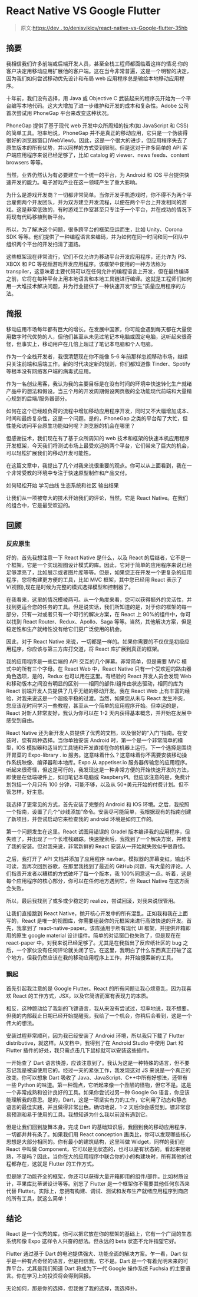 # React Native VS Google Flutter

> 原文:[https://dev . to/denisviklov/react-native-vs-Google-flutter-35hb](https://dev.to/denisviklov/react-native-vs-google-flutter-35hb)

## 摘要

我相信我们许多前端或后端开发人员，甚至全栈工程师都面临着这样的情况:你的客户决定用移动应用扩展他的客户端。这在当今非常普遍，这是一个明智的决定，因为我们如何尝试移动优先设计和布局 web 应用程序总是输给本地移动应用程序。

十年前，我们没有选择，用 Java 或 Objective C 武装起来的程序员开始为一个平台编写本地代码。这大大增加了进一步维护和开发的成本和复杂性。Adobe 公司首次尝试用 PhoneGap 平台来改变这种状况。

PhoneGap 提供了基于现代 web 开发中众所周知的技术(如 JavaScript 和 CSS)的简单工具。坦率地说，PhoneGap 并不是真正的移动应用，它只是一个伪装得很好的浏览器窗口(WebView)。因此，这是一个很大的进步，但应用程序失去了原生版本的所有优势，并以同样的方式受到限制。但是这对于许多简单的 API 客户端应用程序来说已经足够了，比如 catalog 的 viewer、news feeds、content browsers 等等。

当然，业界仍然认为有必要建立一个统一的平台，为 Android 和 IOS 平台提供快速开发的能力。电子游戏产业在这一领域产生了重大影响。

为什么是游戏开发商？一切都非常简单。当你开发手机游戏时，你不得不为两个平台雇佣两个开发团队，并为双方建立开发流程，以便在两个平台上开发相同的游戏。这是非常低效的，有时游戏工作室甚至只专注于一个平台，并在成功的情况下将现有代码移植到新平台。

所以，为了解决这个问题，很多跨平台的框架应运而生，比如 Unity、Corona SDK 等等。他们提供了一种编程语言来编码，并为如何在同一时间和同一团队中组织两个平台的开发扫清了道路。

这些框架现在非常流行，它们不仅允许为移动平台开发应用程序，还允许为 PS、XBOX 和 PC 等视频游戏开发应用程序。该框架中使用的一种方法称为 transpiler，这意味着主要代码可以在任何允许的编程语言上开发，但在最终编译之前，它将在每种平台上用本地语言和本地工具链进行编译。这就是工程师们如何用一大堆技术解决问题，并为行业提供了一种快速开发“原生”质量应用程序的方法。

## 简报

移动应用市场每年都有巨大的增长。在发展中国家，你可能会遇到每天都在大量使用数字时代优势的人，但他们甚至从未见过笔记本电脑或固定电脑，这听起来很奇怪，但事实上，移动用户在几倍上超过了笔记本电脑和个人电脑。

作为一个全栈开发者，我很清楚现在你不能像 5-6 年前那样忽视移动市场，继续只关注前端和后端工作。新的时代决定新的规则，你们都知道像 Tinder、Spotify 等根本没有网络客户端的病毒式应用。

作为一名创业黑客，我认为我的主要目标是在没有时间的环境中快速转化生产就绪产品中的想法和假设。当三个月的开发周期假设网页版的全功能现代前端和大量精心规划的后端/服务器部分。

如何在这个已经超负荷的流程中增加移动应用程序开发，同时又不大幅增加成本、时间和最终复杂性，这是一个问题。是的，PhoneGap 之类的平台帮了大忙，但性能和访问平台原生功能如何呢？浏览器的机会在哪里？

但感谢技术，我们现在有了基于众所周知的 web 技术和框架的快速本机应用程序开发框架，今天我们将测试市场上最受欢迎的两个平台，它们带来了巨大的机会，可以轻松扩展我们的移动开发可能性。

在这篇文章中，我提出了几个对我来说很重要的观点。你可以从上面看到，我在一个非常受教的环境中专注于快速原型制作和产品交付。

如何轻松开始
学习曲线
生态系统和社区
输出结果

让我们从一项被夸大的技术开始我们的评论，当然，它是 React Native。在我们的组合中，它是最受欢迎的。

## 回顾

### 反应原生

好的，首先我想注意一下 React Native 是什么，以及 React 的后继者，它不是一个框架。它是一个实现视图设计模式的库。因此，它对于简单的应用程序来说已经足够漂亮了，比如展示或者图片库等等。但是，如果您正在开发一个更复杂的应用程序，您将构建更方便的工具，比如 MVC 框架，其中您已经用 React 表示了 V(视图),现在是时候为完整的模式选择模型和控制器了。

在我看来，这里的情况模棱两可。从一个角度来看，您可以获得额外的灵活性，并找到更适合您的任务的工具。但是说实话，我们所知道的是，对于你的框架的每一部分，只有一对或者只有一个可行的解决方案，在 React 上 90%的组件中，你可以找到 React Router、Redux、Apollo、Saga 等等。当然，其他解决方案，但是稳定性和生产就绪性没有给它们更广泛使用的机会。

因此，对于 React Native 来说，一切都是一样的。如果你需要的不仅仅是初级应用程序，你应该与第三方库打交道，将 React 库扩展到真正的框架。

我的应用程序是一些后端的 API 交互的几个屏幕。非常简单，但是需要 MVC 模式中的所有三个字母。在 React Web 中，React Native 只有一个受欢迎的路由器角色选项，是的，Redux 也可以用在这里。有经验的 React 开发人员会发现 Web 和移动版本之间没有明显的区别——相同的部件/组件由状态驱动，相同的库为 React 前端开发人员提供了几乎无缝的移动开发。我在 React Web 上有丰富的经验，对我来说这是一个超级平稳的过渡。当然，如果您从未与 React 发生冲突，您应该花时间学习一些教程，甚至从一个简单的应用程序开始。但幸运的是，React 对新人非常友好，我认为你可以在 1-2 天内获得基本概念，并开始在发展中感受到自由。

React Native 还为新开发人员提供了优秀的文档，以及很好的“入门”指南。在安装时，您有两种选择。当你单独安装 Android 时，第一个是一个非常简单的模型，IOS 模拟器和适当的工具链和开发直接在你的机器上运行。下一个选择是围绕开胃菜的 Expo-library . io 服务。这意味着什么？这意味着你不需要安装移动操作系统映像、编译器和本地库。Expo 从 appetiser.io 服务器传输您的应用程序。听起来很奇怪，但这是可行的，我发现这是一种非常方便的开始快速开发的方法，即使是在低端硬件上，如旧笔记本电脑或 RaspberyPI。但应该注意的是，免费计划包括一个月只有 100 分钟，可能不够，以及从 50+美元开始的付费计划。但不管怎样，好主意。

我选择了更常见的方式，首先安装了完整的 Android 和 IOS 环境。之后，我按照一个指南，设置了几个“纱线添加”命令。安装尽可能简单，我根据现有的指南创建了新项目，并尝试启动它来检查我的 android 环境是如何工作的。

第一个问题发生在这里。React 试图用错误的 Gradel 版本编译我的应用程序，但失败了，并出现了一个长堆栈跟踪。快速搜索后，我找到了一个解决方案，并修复了我的安装。但对我来说，非常新鲜的 React 安装从一开始就失败似乎很奇怪。

之后，我打开了 API 文档并添加了应用程序 navbar。模拟器的屏幕变红，输出不可读，我再次回到谷歌，在那里我找到了最近的 GitHub 问题，有大量的评论。人们指责开发者以糟糕的方式破坏了每一个版本，我 100%同意这一点。听着，这是每个应用程序的核心部分，你可以在任何地方遇到它，但 React Native 在这方面会失败。

所以，最后我找到了或多或少稳定的 realize，尝试回滚，对我来说很管用。

让我们直接跳到 React Native，抛开核心开发中的所有混乱。正如我和我在上面写的，React 是唯一的视图库，你需要组装你的元框架来进行高效快速的开发。首先，我拿到了 react-native-paper。该库适用于所有现代 UI 框架，并提供开箱即用的原生 google material 设计组件。简单的对话窗口也失败了，但是现在在 react-paper 中。对我来说已经足够了。尤其是在我指出了反应纸社区的 bug 之后，一个家伙没有任何评论就关闭了它。在这里，我明白了什么东西真正打破了这个地方，但我仍然应该在我的移动应用程序上工作，并开始搜索新的工具。

### 飘起

首先引起我注意的是 Google Flutter。React 的所有问题让我心烦意乱，因为我喜欢 React 的工作方式，JSX，以及它简洁而富有表现力的本质。

相反，这种颤动给了我新的飞镖语言，我从来没有尝试过，坦率地说，我不想要。但我的内部截止日期已经开始提醒我，我给了一个机会，你稍后会看到，这是一个伟大的想法。

安装过程非常顺利，因为我已经安装了 Android 环境，所以我只下载了 Flutter distributive，就这样。从文档中，我得到了在 Android Studio 中使用 Dart 和 Flutter 插件的好处，我只需点击几下鼠标就可以安装这些插件。

一开始查了 Dart 语言快游，应该注意到了。我认为这是一种特殊的语言，但不要忘记我是被迫使用它的。经过一天的紧张工作，我发现这对 JS 来说是一个真正的改变。你可以想象 Dart 吸收了 Java、JavaScript、C++中所有好想法，还带有一些 Python 的味道。第一种观点，它听起来像一个丑陋的怪物，但它不是。这是一个非常成熟和设计良好的工具。如果你尝试过另一种 Google Go 语言，你应该能理解我的意思。是的，Dart，这是一项坚实有力的工作，它利用了动态和静态语言的最佳实践，并且做得非常出色。确切地说，1-2 天后你会感觉到。镖非常容易预测和易于使用的工具。我想知道为什么我以前没有遇到它。

但是让我们回到旋舞本身。完成 Dart 的基础知识后，我回到我的移动应用程序，一切都井井有条了。如果我们用 React conception 画类比，你可以发现哪些核心思想是大部分相同的。你有最小的建筑结构，这里叫做 Widget，同样的我们在 React 中叫做 Component，它可以是无状态的，也可以是有状态的。看起来很眼熟，不是吗？因此，当你在大的应用程序中联合你的小的构建块时，所有其他的过程都存在，这就是 Flutter 的工作方式。

但是除了功能齐全的框架，你还可以获得大量开箱即用的组件/部件。比如材质设计，苹果库比蒂诺设计等等。别忘了 Flutter 是一个框架你不需要其他任何东西来代替 Flutter。实际上，您拥有构建、调试、测试和发布生产就绪应用程序到商店的所有工具，就这么简单！

## 结论

React 是一个优秀的库，你可以把它放在你的框架的基础上，它有一个广阔的生态系统和像 Expo 这样令人兴奋的想法。但永远的 beta 状态不允许指望它好。

Flutter 通过基于 Dart 的电池提供强大、功能全面的解决方案。乍一看，Dart 似乎是一种有点奇怪的语言，但是相信我，它不是。Dart 是一个有着光明未来的可靠平台，尤其是我们知道 Dart 将成为下一代 Google 操作系统 Fuchsia 的主要语言。你在学习上的投资将会得到回报。

无论如何，那是你的选择，但我做了我的选择，我选择扑。